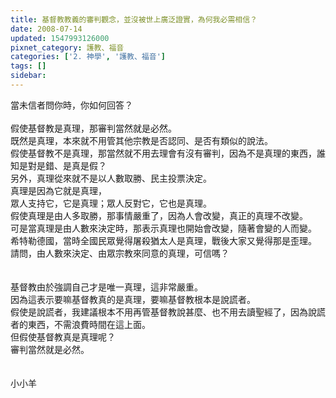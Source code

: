 ```yaml
---
title: 基督教教義的審判觀念，並沒被世上廣泛證實，為何我必需相信？
date: 2008-07-14
updated: 1547993126000
pixnet_category: 護教、福音
categories: ['2. 神學', '護教、福音']
tags: []
sidebar: 
---
```


<p>當未信者問你時，你如何回答？<!--more--><br/><br/>假使基督教是真理，那審判當然就是必然。<br/>既然是真理，本來就不用管其他宗教是否認同、是否有類似的說法。<br/>假使基督教不是真理，那當然就不用去理會有沒有審判，因為不是真理的東西，誰知是對是錯、是真是假？<br/>另外，真理從來就不是以人數取勝、民主投票決定。<br/>真理是因為它就是真理，<br/>眾人支持它，它是真理；眾人反對它，它也是真理。<br/>假使真理是由人多取勝，那事情嚴重了，因為人會改變，真正的真理不改變。<br/>可是當真理是由人數來決定時，那表示真理也開始會改變，隨著會變的人而變。<br/>希特勒德國，當時全國民眾覺得屠殺猶太人是真理，戰後大家又覺得那是歪理。<br/>請問，由人數來決定、由眾宗教來同意的真理，可信嗎？<br/><br/><br/>基督教由於強調自己才是唯一真理，這非常嚴重。<br/>因為這表示要嘛基督教真的是真理，要嘛基督教根本是說謊者。<br/>假使是說謊者，我建議根本不用再管基督教說甚麼、也不用去讀聖經了，因為說謊者的東西，不需浪費時間在這上面。<br/>但假使基督教真是真理呢？<br/>審判當然就是必然。<br/><br/><br/>小小羊<br/>
</p>